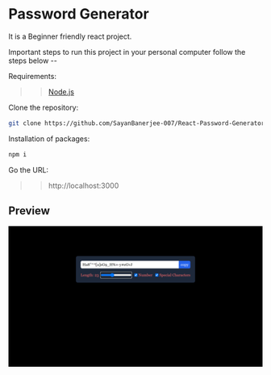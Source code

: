 # Password Generator

It is a Beginner friendly react project.

Important steps to run this project in your personal computer follow the steps below --

Requirements:

> > [Node.js](https://nodejs.org/en)

Clone the repository:

```bash
git clone https://github.com/SayanBanerjee-007/React-Password-Generator.git
```

Installation of packages:

```bash
npm i
```

Go the URL:

> > http://localhost:3000

## Preview

![Website Preview](./website.png)
